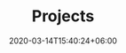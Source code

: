 ---
title: "Projects"
date: 2020-03-14T15:40:24+06:00
draft: false
# description
description: "This is meta description"
---